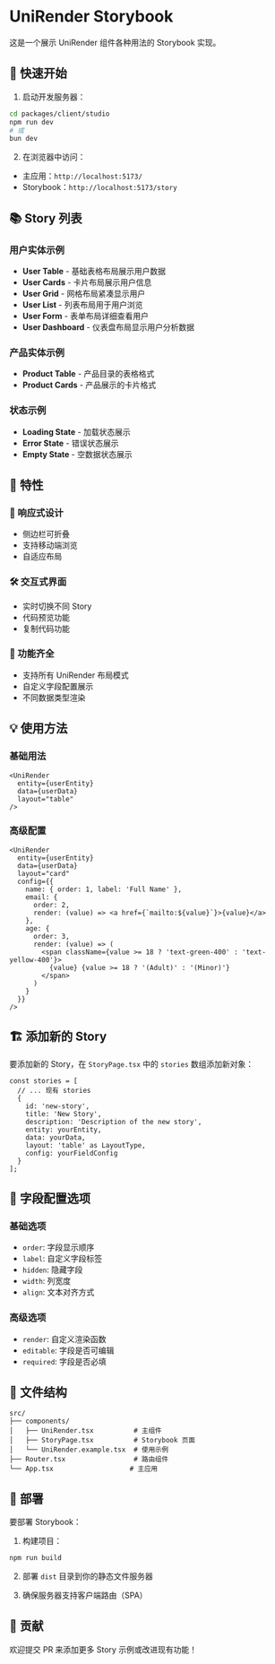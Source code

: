 # UniRender Storybook

这是一个展示 UniRender 组件各种用法的 Storybook 实现。

## 🚀 快速开始

1. 启动开发服务器：
```bash
cd packages/client/studio
npm run dev
# 或
bun dev
```

2. 在浏览器中访问：
- 主应用：`http://localhost:5173/`
- Storybook：`http://localhost:5173/story`

## 📚 Story 列表

### 用户实体示例
- **User Table** - 基础表格布局展示用户数据
- **User Cards** - 卡片布局展示用户信息
- **User Grid** - 网格布局紧凑显示用户
- **User List** - 列表布局用于用户浏览
- **User Form** - 表单布局详细查看用户
- **User Dashboard** - 仪表盘布局显示用户分析数据

### 产品实体示例
- **Product Table** - 产品目录的表格格式
- **Product Cards** - 产品展示的卡片格式

### 状态示例
- **Loading State** - 加载状态展示
- **Error State** - 错误状态展示
- **Empty State** - 空数据状态展示

## 🎨 特性

### 📱 响应式设计
- 侧边栏可折叠
- 支持移动端浏览
- 自适应布局

### 🛠️ 交互式界面
- 实时切换不同 Story
- 代码预览功能
- 复制代码功能

### 🎯 功能齐全
- 支持所有 UniRender 布局模式
- 自定义字段配置展示
- 不同数据类型渲染

## 💡 使用方法

### 基础用法
```tsx
<UniRender
  entity={userEntity}
  data={userData}
  layout="table"
/>
```

### 高级配置
```tsx
<UniRender
  entity={userEntity}
  data={userData}
  layout="card"
  config={{
    name: { order: 1, label: 'Full Name' },
    email: { 
      order: 2, 
      render: (value) => <a href={`mailto:${value}`}>{value}</a> 
    },
    age: { 
      order: 3, 
      render: (value) => (
        <span className={value >= 18 ? 'text-green-400' : 'text-yellow-400'}>
          {value} {value >= 18 ? '(Adult)' : '(Minor)'}
        </span>
      )
    }
  }}
/>
```

## 🏗️ 添加新的 Story

要添加新的 Story，在 `StoryPage.tsx` 中的 `stories` 数组添加新对象：

```tsx
const stories = [
  // ... 现有 stories
  {
    id: 'new-story',
    title: 'New Story',
    description: 'Description of the new story',
    entity: yourEntity,
    data: yourData,
    layout: 'table' as LayoutType,
    config: yourFieldConfig
  }
];
```

## 🔧 字段配置选项

### 基础选项
- `order`: 字段显示顺序
- `label`: 自定义字段标签
- `hidden`: 隐藏字段
- `width`: 列宽度
- `align`: 文本对齐方式

### 高级选项
- `render`: 自定义渲染函数
- `editable`: 字段是否可编辑
- `required`: 字段是否必填

## 📁 文件结构
```
src/
├── components/
│   ├── UniRender.tsx          # 主组件
│   ├── StoryPage.tsx          # Storybook 页面
│   └── UniRender.example.tsx  # 使用示例
├── Router.tsx                 # 路由组件
└── App.tsx                   # 主应用
```

## 🚀 部署

要部署 Storybook：

1. 构建项目：
```bash
npm run build
```

2. 部署 `dist` 目录到你的静态文件服务器

3. 确保服务器支持客户端路由（SPA）

## 🤝 贡献

欢迎提交 PR 来添加更多 Story 示例或改进现有功能！ 